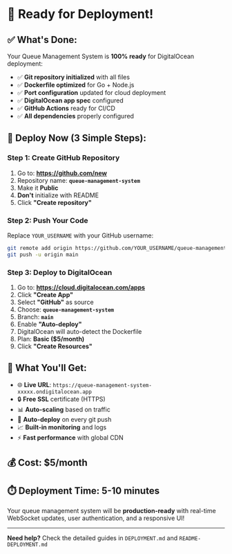 # 🎯 Ready for Deployment!

## ✅ What's Done:

Your Queue Management System is **100% ready** for DigitalOcean deployment:

- ✅ **Git repository initialized** with all files
- ✅ **Dockerfile optimized** for Go + Node.js
- ✅ **Port configuration** updated for cloud deployment  
- ✅ **DigitalOcean app spec** configured
- ✅ **GitHub Actions** ready for CI/CD
- ✅ **All dependencies** properly configured

## 🚀 Deploy Now (3 Simple Steps):

### Step 1: Create GitHub Repository
1. Go to: **https://github.com/new**
2. Repository name: **`queue-management-system`**
3. Make it **Public**
4. **Don't** initialize with README
5. Click **"Create repository"**

### Step 2: Push Your Code
Replace `YOUR_USERNAME` with your GitHub username:
```bash
git remote add origin https://github.com/YOUR_USERNAME/queue-management-system.git
git push -u origin main
```

### Step 3: Deploy to DigitalOcean
1. Go to: **https://cloud.digitalocean.com/apps**
2. Click **"Create App"**
3. Select **"GitHub"** as source
4. Choose: **`queue-management-system`**
5. Branch: **`main`**
6. Enable **"Auto-deploy"**
7. DigitalOcean will auto-detect the Dockerfile
8. Plan: **Basic ($5/month)**
9. Click **"Create Resources"**

## 🎉 What You'll Get:

- 🌐 **Live URL**: `https://queue-management-system-xxxxx.ondigitalocean.app`
- 🔒 **Free SSL** certificate (HTTPS)
- 📊 **Auto-scaling** based on traffic
- 🔄 **Auto-deploy** on every git push
- 📈 **Built-in monitoring** and logs
- ⚡ **Fast performance** with global CDN

## 💰 Cost: $5/month

## ⏱️ Deployment Time: 5-10 minutes

Your queue management system will be **production-ready** with real-time WebSocket updates, user authentication, and a responsive UI!

---
**Need help?** Check the detailed guides in `DEPLOYMENT.md` and `README-DEPLOYMENT.md`

